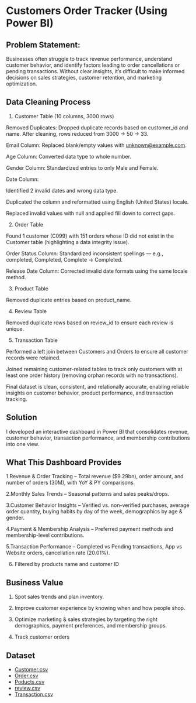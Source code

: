 #  Customers Order Tracker (Using Power BI)

##  Problem Statement:

Businesses often struggle to track revenue performance, understand customer behavior, and identify factors leading to order cancellations or pending transactions. Without clear insights, it’s difficult to make informed decisions on sales strategies, customer retention, and marketing optimization.

## Data Cleaning Process
1. Customer Table (10 columns, 3000 rows)

Removed Duplicates: Dropped duplicate records based on customer_id and name. After cleaning, rows reduced from 3000 → 50 → 33.

Email Column: Replaced blank/empty values with unknown@example.com.

Age Column: Converted data type to whole number.

Gender Column: Standardized entries to only Male and Female.

Date Column:

Identified 2 invalid dates and wrong data type.

Duplicated the column and reformatted using English (United States) locale.

Replaced invalid values with null and applied fill down to correct gaps.

2. Order Table

Found 1 customer (C099) with 151 orders whose ID did not exist in the Customer table (highlighting a data integrity issue).

Order Status Column: Standardized inconsistent spellings — e.g., completed, Completed, Complete → Completed.

Release Date Column: Corrected invalid date formats using the same locale method.

3. Product Table

Removed duplicate entries based on product_name.

4. Review Table

Removed duplicate rows based on review_id to ensure each review is unique.

5. Transaction Table

Performed a left join between Customers and Orders to ensure all customer records were retained.

Joined remaining customer-related tables to track only customers with at least one order history (removing orphan records with no transactions).

 Final dataset is clean, consistent, and relationally accurate, enabling reliable insights on customer behavior, product performance, and transaction tracking.

## Solution

I developed an interactive dashboard in Power BI that consolidates revenue, customer behavior, transaction performance, and membership contributions into one view.

## What This Dashboard Provides

1.Revenue & Order Tracking – Total revenue ($9.29bn), order amount, and number of orders (30M), with YoY & PY comparisons.

2.Monthly Sales Trends – Seasonal patterns and sales peaks/drops.

3.Customer Behavior Insights – Verified vs. non-verified purchases, average order quantity, buying habits by day of the week, demographics by age & gender.

4.Payment & Membership Analysis – Preferred payment methods and membership-level contributions.

5.Transaction Performance – Completed vs Pending transactions, App vs Website orders, cancellation rate (20.01%).

6. Filtered by products name and customer ID

## Business Value

1. Spot sales trends and plan inventory.
   
2. Improve customer experience by knowing when and how people shop.

3. Optimize marketing & sales strategies by targeting the right demographics, payment preferences, and membership groups.

4. Track customer orders


## Dataset

- <a href= "https://drive.google.com/file/d/150YInsMb5DVRpj53m3QUFDxg9FkH8jiE/view?usp=sharing">Customer.csv</a>
- <a href = "https://drive.google.com/file/d/1NAiofME7Zi4IfaNyS8JRfKYXMZmGfxP2/view?usp=drive_link">Order.csv</a>
- <a  href= "https://drive.google.com/file/d/1ckSssQF4e9sXLIxVtGgmB34q2X-ijaez/view?usp=drive_link">Poducts.csv</a>
- <a href = "https://drive.google.com/file/d/1E2QrX6YUpcWNG2rZh4NlqoZx23M8y85m/view?usp=drive_link">review.csv</a>
- <a href = "https://drive.google.com/file/d/19qgrXaPIpET9GAsDl6LKFM1xjaLMMNLV/view?usp=drive_link">Transaction.csv
